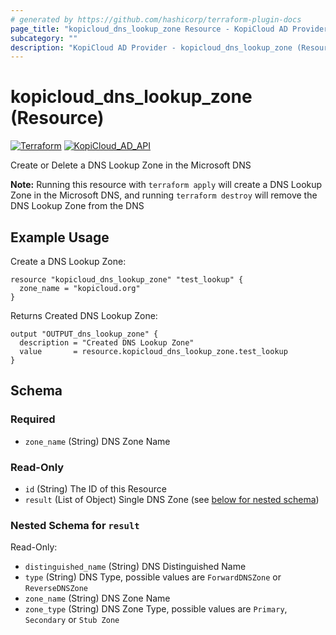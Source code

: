 ```yaml
---
# generated by https://github.com/hashicorp/terraform-plugin-docs
page_title: "kopicloud_dns_lookup_zone Resource - KopiCloud AD Provider"
subcategory: ""
description: "KopiCloud AD Provider - kopicloud_dns_lookup_zone (Resource)"
---
```


# kopicloud_dns_lookup_zone (Resource)
[![Terraform](https://img.shields.io/badge/terraform-v1.3+-blue.svg)](https://www.terraform.io/downloads.html) 
[![KopiCloud_AD_API](https://img.shields.io/badge/kopiCloud_ad-v1.0+-blueviolet.svg)](https://www.kopicloud-ad-api.com)

Create or Delete a DNS Lookup Zone in the Microsoft DNS

**Note:** Running this resource with `terraform apply` will create a DNS Lookup Zone in the Microsoft DNS, and running `terraform destroy` will remove the DNS Lookup Zone from the DNS

## Example Usage

Create a DNS Lookup Zone:
```
resource "kopicloud_dns_lookup_zone" "test_lookup" {
  zone_name = "kopicloud.org"
}
```

Returns Created DNS Lookup Zone:
```
output "OUTPUT_dns_lookup_zone" {
  description = "Created DNS Lookup Zone"
  value       = resource.kopicloud_dns_lookup_zone.test_lookup
}
```

<!-- schema generated by tfplugindocs -->
## Schema

### Required

- `zone_name` (String) DNS Zone Name

### Read-Only

- `id` (String) The ID of this Resource
- `result` (List of Object) Single DNS Zone (see [below for nested schema](#nestedatt--result))

<a id="nestedatt--result"></a>
### Nested Schema for `result`

Read-Only:

- `distinguished_name` (String) DNS Distinguished Name
- `type` (String) DNS Type, possible values are `ForwardDNSZone` or `ReverseDNSZone`
- `zone_name` (String) DNS Zone Name
- `zone_type` (String) DNS Zone Type, possible values are `Primary`, `Secondary` or `Stub Zone`
